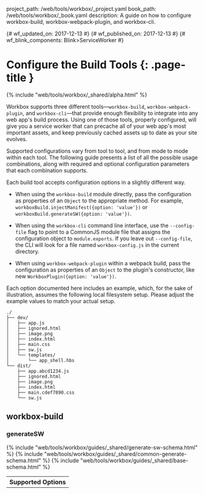 project_path: /web/tools/workbox/_project.yaml
book_path: /web/tools/workbox/_book.yaml
description: A guide on how to configure workbox-build, workbox-webpack-plugin, and workbox-cli.

{# wf_updated_on: 2017-12-13 #}
{# wf_published_on: 2017-12-13 #}
{# wf_blink_components: Blink>ServiceWorker #}

# Configure the Build Tools {: .page-title }

{% include "web/tools/workbox/_shared/alpha.html" %}

Workbox supports three different tools—`workbox-build`, `workbox-webpack-plugin`, and
`workbox-cli`—that provide enough flexibility to integrate into any web app's build process. Using
one of those tools, properly configured, will give you a service worker that can precache all of
your web app's most important assets, and keep previously cached assets up to date as your site
evolves.

Supported configurations vary from tool to tool, and from mode to mode within each tool. The
following guide presents a list of all the possible usage combinations, along with required and
optional configuration parameters that each combination supports.

Each build tool accepts configuration options in a slightly different way.

- When using the `workbox-build` module directly, pass the configuration as properties of an
`Object` to the appropriate method. For example, `workboxBuild.injectManifest({option: 'value'})`
or `workboxBuild.generateSW({option: 'value'})`.

- When using the `workbox-cli` command line interface, use the `--config-file` flag to point to a
CommonJS module file that assigns the configuration object to `module.exports`. If you leave out
`--config-file`, the CLI will look for a file named `workbox-config.js` in the current
directory.

- When using `workbox-webpack-plugin` within a webpack build, pass the configuration as properties
of an `Object` to the plugin's constructor, like new `WorkboxPlugin({option: 'value'})`.

Each option documented here includes an example, which, for the sake of illustration, assumes the
following local filesystem setup. Please adjust the example values to match your actual setup.

    ./
    ├── dev/
    │   ├── app.js
    │   ├── ignored.html
    │   ├── image.png
    │   ├── index.html
    │   ├── main.css
    │   ├── sw.js
    │   └── templates/
    │       └── app_shell.hbs
    └── dist/
        ├── app.abcd1234.js
        ├── ignored.html
        ├── image.png
        ├── index.html
        ├── main.cdef7890.css
        └── sw.js

## workbox-build

### generateSW

<table class="responsive">
  <tbody>
    <tr>
      <th colspan="2">Supported Options</th>
    </tr>
{% include "web/tools/workbox/guides/_shared/generate-sw-schema.html" %}
{% include "web/tools/workbox/guides/_shared/common-generate-schema.html" %}
{% include "web/tools/workbox/guides/_shared/base-schema.html" %}
  </tbody>
</table>
